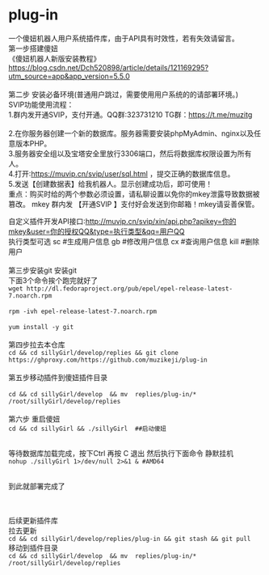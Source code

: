 # plug-in
一个傻妞机器人用户系统插件库，由于API具有时效性，若有失效请留言。<br>
第一步搭建傻妞<br>
《傻妞机器人新版安装教程》https://blog.csdn.net/Dch520898/article/details/121169295?utm_source=app&app_version=5.5.0
<br><br>第二步 安装必备环境(普通用户跳过，需要使用用户系统的的请部署环境。)<br>
SVIP功能使用流程：<br>
1.群内发开通SVIP，支付开通。QQ群:323731210
TG群：https://t.me/muzitg<br>
<br>2.在你服务器创建一个新的数据库。服务器需要安装phpMyAdmin、nginx以及任意版本PHP。
<br>3.服务器安全组以及宝塔安全里放行3306端口，然后将数据库权限设置为所有人。
<br>4.打开∶https://muvip.cn/svip/user/sql.html ，提交正确的数据库信息。
<br>5.发送【创建数据表】给我机器人。显示创建成功后，即可使用！
<br>重点：购买时给的两个参数必须设置，请私聊设置以免你的mkey泄露导致数据被篡改。
mkey 群内发 【开通SVIP 】支付好会发送到你邮箱！mkey请妥善保管。

自定义插件开发API接口∶http://muvip.cn/svip/xin/api.php?apikey=你的mkey&user=你的授权QQ&type=执行类型&qq=用户QQ<br>
执行类型可选 sc #生成用户信息  gb #修改用户信息  cx #查询用户信息   kill  #删除用户
<br><br>第三步安装git
安装git
<br>
下面3个命令挨个跑完就好了<br>
`wget http://dl.fedoraproject.org/pub/epel/epel-release-latest-7.noarch.rpm`
<br><br>`rpm -ivh epel-release-latest-7.noarch.rpm`
<br><br>`yum install -y git`
<br><br>第四步拉去本仓库
<br>`cd && cd sillyGirl/develop/replies && git clone https://ghproxy.com/https://github.com/muzikeji/plug-in`
<br><br>第五步移动插件到傻妞插件目录
<br><br>`cd && cd sillyGirl/develop  && mv  replies/plug-in/* /root/sillyGirl/develop/replies`
<br><br>第六步 重启傻妞
<br>`cd && cd sillyGirl && ./sillyGirl  ##启动傻妞`

<br>等待数据库加载完成，按下Ctrl 再按 C 退出
然后执行下面命令 静默挂机
<br>`nohup ./sillyGirl 1>/dev/null 2>&1 & #AMD64`

<br>到此就部署完成了

<br><br>后续更新插件库
<br>拉去更新
<br>`cd && cd sillyGirl/develop/replies/plug-in && git stash && git pull `
<br>移动到插件目录
<br>`cd && cd sillyGirl/develop  && mv  replies/plug-in/* /root/sillyGirl/develop/replies`
